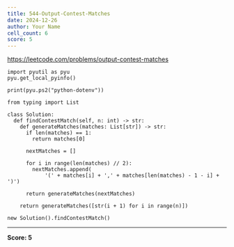 ```yaml
---
title: 544-Output-Contest-Matches
date: 2024-12-26
author: Your Name
cell_count: 6
score: 5
---
```


https://leetcode.com/problems/output-contest-matches


```
import pyutil as pyu
pyu.get_local_pyinfo()
```


```
print(pyu.ps2("python-dotenv"))
```


```
from typing import List
```


```
class Solution:
  def findContestMatch(self, n: int) -> str:
    def generateMatches(matches: List[str]) -> str:
      if len(matches) == 1:
        return matches[0]

      nextMatches = []

      for i in range(len(matches) // 2):
        nextMatches.append(
            '(' + matches[i] + ',' + matches[len(matches) - 1 - i] + ')')

      return generateMatches(nextMatches)

    return generateMatches([str(i + 1) for i in range(n)])
```


```
new Solution().findContestMatch()
```


---
**Score: 5**